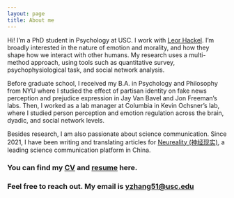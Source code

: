```yaml
---
layout: page
title: About me
---
```


Hi! I’m a PhD student in Psychology at USC. I work with [Leor Hackel](https://www.hackellab.org). I’m broadly interested in the nature of emotion and morality, and how they shape how we interact with other humans. My research uses a multi-method approach, using tools such as quantitative survey, psychophysiological task, and social network analysis.

Before graduate school, I received my B.A. in Psychology and Philosophy from NYU where I studied the effect of partisan identity on fake news perception and prejudice expression in Jay Van Bavel and Jon Freeman’s labs. Then, I worked as a lab manager at Columbia in Kevin Ochsner’s lab, where I studied person perception and emotion regulation across the brain, dyadic, and social network levels.

Besides research, I am also passionate about science communication. Since 2021, I have been writing and translating articles for [Neureality (神经现实)](https://neu-reality.com), a leading science communication platform in China.

### You can find my [CV](/Yi%20Zhang_CV.pdf) and [resume](/Yi_Zhang_Resume.pdf) here.
### Feel free to reach out. My email is [yzhang51@usc.edu](mailto:yzhang51@usc.edu)

